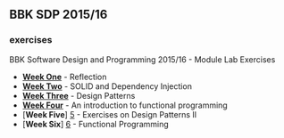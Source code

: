 ## BBK SDP 2015/16
### exercises
BBK Software Design and Programming 2015/16 - Module Lab Exercises 

+ [**Week One**][1] - Reflection  
+ [**Week Two**][2] - SOLID and Dependency Injection  
+ [**Week Three**][3] - Design Patterns  
+ [**Week Four**][4] - An introduction to functional programming  
+ [**Week Five**] [5] - Exercises on Design Patterns II
+ [**Week Six**] [6] - Functional Programming


[1]: https://github.com/f-bartholomews/SDP/tree/master/exercises/week_01
[2]: https://github.com/f-bartholomews/SDP/tree/master/exercises/week_02
[3]: https://github.com/f-bartholomews/SDP/tree/master/exercises/week_03
[4]: https://github.com/f-bartholomews/SDP/tree/master/exercises/week_04
[5]: https://github.com/f-bartholomews/SDP/tree/master/exercises/week_05
[6]: https://github.com/f-bartholomews/SDP/tree/master/exercises/week_06


